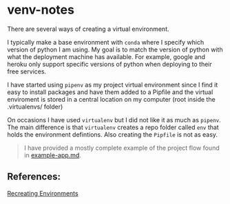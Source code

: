 # venv-notes

There are several ways of creating a virtual environment.  

I typically make a base environment with `conda` where I specify which version of python I am using.  My goal is to match the version of python with what the deployment machine has available.  For example, google and heroku only support specific versions of python when deploying to their free services.  

I have started using `pipenv` as my project virtual environment since I find it easy to install packages and have them added to a Pipfile and the virtual enviroment is stored in a central location on my computer (root inside the .virtualenvs/ folder)  

On occasions I have used `virtualenv` but I did not like it as much as `pipenv`.  The main difference is that `virtualenv` creates a repo folder called `env` that holds the environment defintions.  Also creating the `Pipfile` is not as easy.  

> I have provided a mostly complete example of the project flow found in [example-app.md](example-app.md).  



## References:  

[Recreating Environments](https://kiwidamien.github.io/save-the-environment-with-conda-and-how-to-let-others-run-your-programs.html)

